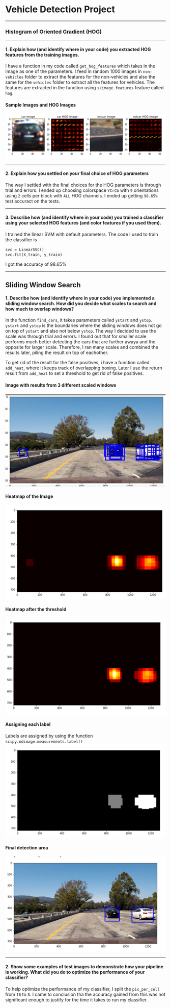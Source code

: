 [//]: # (Image References)

[image1]: ./writeup-images/image_1.png "Original Image"
[image2]: ./writeup-images/image_2.png "Undistorted"
[image3]: ./writeup-images/image_3.png "Perspective Transformed Image"
[image4]: ./writeup-images/image_4.png "L Channel"
[image5]: ./writeup-images/image_5.png "S Channel"
[image6]: ./writeup-images/image_6.png "Combine Channel"
[image7]: ./writeup-images/image_7.png "Polynomial Fitted"
[image8]: ./examples/polynomial-drawn.png "Polynomial drawn"
[image9]: ./examples/highlighted-lane.png "Highlighted Lane"
[image10]: ./examples/combined-image.png "Combined Image"
[video1]: ./project_video_out.mp4 "Video"

# Vehicle Detection Project
---
### Histogram of Oriented Gradient (HOG)
---
#### 1. Explain how (and identify where in your code) you extracted HOG features from the training images.

I have a function in my code called `get_hog_features` which takes in the image as one of the parameters. I feed in random 1000 images in `non-vehicles` folder to extract the features for the non-vehicles and also the same for the `vehicles` folder to extract all the features for vehicles. The features are extracted in the function using `skimage.features` feature called `hog`. 

#### Sample Images and HOG Images
![alt text][image1]

---
#### 2. Explain how you settled on your final choice of HOG parameters

The way I settled with the final choices for the HOG parameters is through trial and errors. I ended up choosing colorspace `YCrCb` with `9` orientations using `2` cells per block with `ALL` HOG channels. I ended up getting `98.65%` test accuract on the tests. 

---
#### 3. Describe how (and identify where in your code) you trained a classifier using your selected HOG features (and color features if you used them).

I trained the linear SVM with default parameters. The code I used to train the classifier is 
```
svc = LinearSVC()
svc.fit(X_train, y_train)
```
I got the accuracy of 98.65%

---
Sliding Window Search
---
#### 1. Describe how (and identify where in your code) you implemented a sliding window search. How did you decide what scales to search and how much to overlap windows?

In the function `find_cars`, it takes parameters called `ystart` and `ystop`. `ystart` and `ystop` is the boundaries where the sliding windows does not go on top of `ystart` and also not below `ystop`. The way I decided to use the scale was through trial and errors. I found out that for smaller scale performs much better detecting the cars that are further awaya and the opposite for larger scale. Therefore, I ran many scales and combined the results later, piling the result on top of eachother. 

To get rid of the result for the false positives, i have a function called `add_heat`, where it keeps track of overlapping boxing. Later I use the return result from `add_heat` to set a threshold to get rid of false positives. 

#### Image with results from 3 different scaled windows
![alt text][image3]

#### Heatmap of the Image
![alt text][image4]

#### Heatmap after the threshold
![alt text][image5]

#### Assigning each label
Labels are assigned by using the function `scipy.ndimage.measurements.label()`
![alt text][image6]

#### Final detection area
![alt text][image7]

---
#### 2. Show some examples of test images to demonstrate how your pipeline is working. What did you do to optimize the performance of your classifier?

To help optimize the performance of my classifier, I split the `pix_per_cell` from `16` to `8`. I came to conclusion tha the accuracy gained from this was not significant enough to justify for the time it takes to run my classifier.

